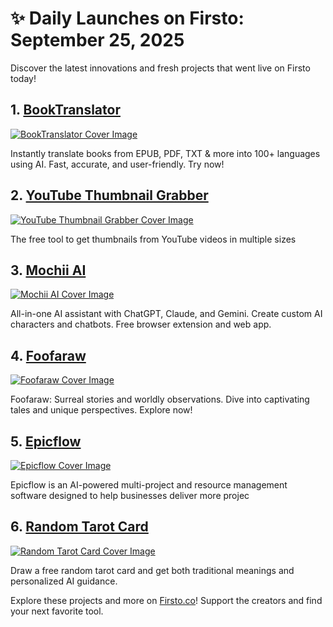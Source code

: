 # ✨ Daily Launches on Firsto: September 25, 2025

Discover the latest innovations and fresh projects that went live on Firsto today!

## 1. [BookTranslator](https://firsto.co/projects/booktranslator)

[![BookTranslator Cover Image](https://607255gt6f.ufs.sh/f/ViZtN9dvJxPtDtaJM3OFyE8hGTOLJiBNrXYjxsvu1P0Uwk6m)](https://firsto.co/projects/booktranslator)

 Instantly translate books from EPUB, PDF, TXT & more into 100+ languages using AI. Fast, accurate, and user-friendly. Try now!



## 2. [YouTube Thumbnail Grabber](https://firsto.co/projects/youtube-thumbnail-grabber)

[![YouTube Thumbnail Grabber Cover Image](https://607255gt6f.ufs.sh/f/ViZtN9dvJxPtYFEnNE2sru74fxBGnI2OWyKXtaLsCUpbA1id)](https://firsto.co/projects/youtube-thumbnail-grabber)

 The free tool to get thumbnails from YouTube videos in multiple sizes



## 3. [Mochii AI](https://firsto.co/projects/mochii-ai-all-in-one-ai-assistant-with-chatgpt-claude-amp-gemini-free-browser-extension)

[![Mochii AI Cover Image](https://607255gt6f.ufs.sh/f/ViZtN9dvJxPtFHCvwhpqVlUuO8kQbWrnT5AdCywPi9mcgB3D)](https://firsto.co/projects/mochii-ai-all-in-one-ai-assistant-with-chatgpt-claude-amp-gemini-free-browser-extension)

 All-in-one AI assistant with ChatGPT, Claude, and Gemini. Create custom AI characters and chatbots. Free browser extension and web app.



## 4. [Foofaraw](https://firsto.co/projects/foofaraw)

[![Foofaraw Cover Image](https://607255gt6f.ufs.sh/f/ViZtN9dvJxPtMkDyBBK7oTUx8Nhtv7uqk320PACdJbIpyf1X)](https://firsto.co/projects/foofaraw)

 Foofaraw: Surreal stories and worldly observations. Dive into captivating tales and unique perspectives. Explore now!



## 5. [Epicflow](https://firsto.co/projects/epicflow)

[![Epicflow Cover Image](https://607255gt6f.ufs.sh/f/ViZtN9dvJxPtMrI5qf7oTUx8Nhtv7uqk320PACdJbIpyf1XZ)](https://firsto.co/projects/epicflow)

 Epicflow is an AI-powered multi-project and resource management software designed to help businesses deliver more projec



## 6. [Random Tarot Card](https://firsto.co/projects/random-tarot-card-6446)

[![Random Tarot Card Cover Image](https://607255gt6f.ufs.sh/f/ViZtN9dvJxPtXDWXV3y4PyKwqr7tZlh29pRjvQuf35BVHMW8)](https://firsto.co/projects/random-tarot-card-6446)

 Draw a free random tarot card and get both traditional meanings and personalized AI guidance. 




Explore these projects and more on [Firsto.co](https://firsto.co)! Support the creators and find your next favorite tool.
